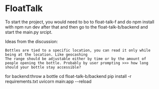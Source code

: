 # FloatTalk

To start the project, you would need to bo to float-talk-f and do npm install with npm run dev after that and then go to the float-talk-b/backend and start the main.py srcipt. 

Ideas from the discussion:

    Bottles are tied to a specific location, you can read it only while being at the location. Like geocashing
    The range should be adjustable either by time or by the amount of people opening the bottle. Probably by user prompting >>> how long should your bottle stay accessible?


for backend:throw a bottle
cd float-talk-b/backend
pip install -r requirements.txt
uvicorn main:app --reload